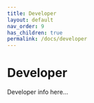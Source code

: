 ```yaml
---
title: Developer
layout: default
nav_order: 9
has_children: true
permalink: /docs/developer
---
```


# Developer

Developer info here...
